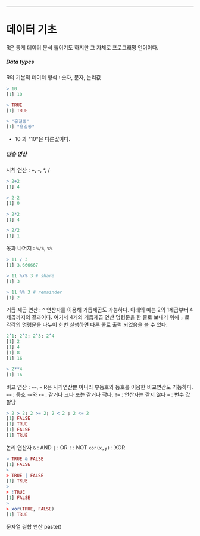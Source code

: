 ___
# 데이터 기초
R은 통계 데이터 분석 툴이기도 하지만 그 자체로 프로그래밍 언어이다.

##### Data types
R의 기본적 데이터 형식 : 숫자, 문자, 논리값
```r
> 10
[1] 10

> TRUE
[1] TRUE

> "홍길동"
[1] "홍길동"

```
- 10 과 "10"은 다른값이다.

##### 단순 연산
사칙 연산 : +, -, *, /
```r
> 2+2
[1] 4

> 2-2
[1] 0

> 2*2
[1] 4

> 2/2
[1] 1
```

몫과 나머지 : `%/%`, `%%`
```r
> 11 / 3
[1] 3.666667

> 11 %/% 3 # share
[1] 3

> 11 %% 3 # remainder
[1] 2
```

거듭 제곱 연산 :
`^` 연산자를 이용해 거듭제곱도 가능하다. 아래의 예는 2의 1제곱부터 4제곱까지의 결과이다. 여기서 4개의 거듭제곱 연산 명령문을 한 줄로 보내기 위해 `;` 로 각각의 명령문을 나누어 한번 실행하면 다른 줄로 출력 되었음을 볼 수 있다.
```r
2^1; 2^2; 2^3; 2^4
[1] 2
[1] 4
[1] 8
[1] 16

> 2**4
[1] 16
```

비교 연산 : `==`, `=`
R은 사칙연산뿐 아니라 부등호와  등호를 이용한 비교연산도 가능하다. 
	`==` : 등호
	`>=`와 `<=` : 같거나 크다 또는 같거나 작다.
	`!=` :  연산자는 같지 않다
	`=` : 변수 값 할당
```r
> 2 > 2; 2 >= 2; 2 < 2 ; 2 <= 2
[1] FALSE
[1] TRUE
[1] FALSE
[1] TRUE
```

논리 연산자
`&` : AND
`|` : OR
`!` : NOT
`xor(x,y)` : XOR
```r
> TRUE & FALSE
[1] FALSE
> 
> TRUE | FALSE
[1] TRUE
> 
> !TRUE
[1] FALSE
> 
> xor(TRUE, FALSE)
[1] TRUE
```

문자열 결합 연산 paste()
